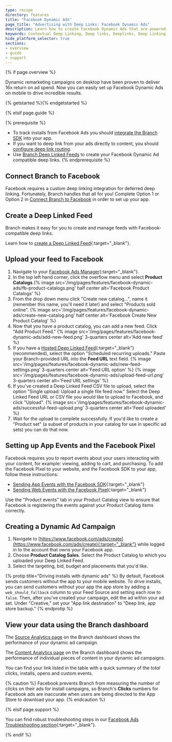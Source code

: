 ```yaml
---
type: recipe
directory: features
title: "Facebook Dynamic Ads"
page_title: "Advertising with Deep Links: Facebook Dynamic Ads"
description: Learn how to create Facebook Dynamic Ads that are powered by Branch Metrics deep links. It’s simple - configure the dashboard, generate links and set up your app.
keywords: Contextual Deep Linking, Deep links, Deeplinks, Deep Linking, Deeplinking, Deferred Deep Linking, Deferred Deeplinking, Google App Indexing, Google App Invites, Apple Universal Links, Apple Spotlight Search, Facebook App Links, AppLinks, Deepviews, Deep views, Advertising, Ads, Facebook Ads, Facebook Authentication
hide_platform_selector: true
sections:
- overview
- guide
- support
---
```


{% if page.overview %}

Dynamic remarketing campaigns on desktop have been proven to deliver 16x return on ad spend. Now you can easily set up Facebook Dynamic Ads on mobile to drive incredible results.

{% getstarted %}{% endgetstarted %}

{% elsif page.guide %}

{% prerequisite %}

- To track installs from Facebook Ads you should [integrate the Branch SDK]({{base.url}}/getting-started/sdk-integration-guide) into your app.
- If you want to deep link from your ads directly to content, you should [configure deep link routing]({{base.url}}/getting-started/deep-link-routing).
- Use [Branch Deep Linked Feeds](/features/deep-linked-feeds) to create your Facebook Dynamic Ad compatible deep links.
{% endprerequisite %}

## Connect Branch to Facebook

Facebook requires a custom deep linking integration for deferred deep linking. Fortunately, Branch handles that all for you! Complete Option 1 or Option 2 in [Connect Branch to Facebook](https://dev.branch.io/features/facebook-ads/guide/ios/#connect-branch-to-facebook) in order to set up your app.

## Create a Deep Linked Feed

Branch makes it easy for you to create and manage feeds with Facebook-compatible deep links.

Learn how to [create a Deep Linked Feed](/features/deep-linked-feeds/guide){:target="_blank"}.

## Upload your feed to Facebook

1. Navigate to your [Facebook Ads Manager](https://www.facebook.com/ads/manager/){:target="_blank"}.
1. In the top left hand corner, click the overflow menu and select **Product Catalogs**.{% image src='/img/pages/features/facebook-dynamic-ads/fb-product-catalogs.png' half center alt='Facebook Product Catalogs' %}
1. From the drop down menu click "Create new catalog...", name it (remember this name, you'll need it later) and select "Products sold online". {% image src='/img/pages/features/facebook-dynamic-ads/create-new-catalog.png' half center alt='Facebook Create New Product Catalog' %}
1. Now that you have a product catalog, you can add a new feed. Click "Add Product Feed." {% image src='/img/pages/features/facebook-dynamic-ads/add-new-feed.png' 3-quarters center alt='Add new feed' %}
1. If you have a [Hosted Deep Linked Feed](/features/deep-linked-feeds/guide/#schedule-refresh){:target="_blank"} (recommended), select the option "Scheduled recurring uploads." Paste your Branch-provided URL into the **Feed URL** text field. {% image src='/img/pages/features/facebook-dynamic-ads/new-feed-settings.png' 3-quarters center alt='Feed URL option' %} {% image src='/img/pages/features/facebook-dynamic-ads/upload-feed-url.png' 3-quarters center alt='Feed URL settings' %} 
1. If you've created a Deep Linked Feed CSV file to upload, select the option "Single upload: Upload a single file feed now." Select the Deep Linked Feed URL or CSV file you would like to upload to Facebook, and click "Upload". {% image src='/img/pages/features/facebook-dynamic-ads/successful-feed-upload.png' 3-quarters center alt='Feed uploaded' %}
1. Wait for the upload to complete successfully. If you'd like to create a "Product set" (a subset of products in your catalog for use in specific ad sets) you can do that now.

## Setting up App Events and the Facebook Pixel

Facebook requires you to report events about your users interacting with your content, for example: viewing, adding to cart, and purchasing. To add the Facebook Pixel to your website, and the Facebook SDK to your app, follow these instructions:

- [Sending App Events with the Facebook SDK](https://developers.facebook.com/docs/app-events){:target="_blank"}
- [Sending Web Events with the Facebook Pixel](https://developers.facebook.com/docs/marketing-api/facebook-pixel/v2.8){:target="_blank"}

Use the "Product events" tab in your Product Catalog view to ensure that Facebook is registering the events against your Product Catalog items correctly.

## Creating a Dynamic Ad Campaign

1. Navigate to [https://www.facebook.com/ads/create](https://www.facebook.com/ads/create){:target="_blank"} while logged in to the account that owns your Facebook app.
1. Choose **Product Catalog Sales**. Select the Product Catalog to which you uploaded your Deep Linked Feed.
1. Select the targeting, bid, budget and placements that you'd like.

{% protip title="Driving installs with dynamic ads" %}
By default, Facebook sends customers without the app to your mobile website. To drive installs, you can send customers without your app the app store by adding a `web_should_fallback` column to your Feed Source and setting each row to `false`. Then, after you've created your campaign, edit the ad within your ad set. Under "Creative," set your "App link destination" to "Deep link, app store backup."
{% endprotip %}

## View your data using the Branch dashboard

The [Source Analytics page](https://dashboard.branch.io/analytics/source) on the Branch dashboard shows the performance of your dynamic ad campaign. 

The [Content Analytics page](https://dashboard.branch.io/analytics/content) on the Branch dashboard shows the performance of individual pieces of content in your dynamic ad campaigns.

You can find your link listed in the table with a quick summary of the _total_ clicks, installs, opens and custom events. 

{% caution %}
Facebook prevents Branch from measuring the number of clicks on their ads for install campaigns, so Branch's **Clicks** numbers for Facebook ads are inaccurate when users are being directed to the App Store to download your app.
{% endcaution %}

{% elsif page.support %}

You can find robust troubleshooting steps in our [Facebook Ads Troubleshooting section](/features/facebook-ads/support){:target="_blank"}. 

{% endif %}
